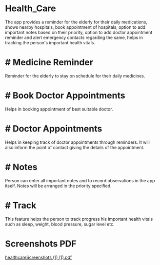 
# Health_Care
The app provides a reminder for the elderly for their daily medications, shows nearby hospitals, book appointment of hospitals, option to add important notes based on their priority, option to add doctor appointment reminder and alert emergency contacts regarding the same, helps in tracking the person's important health vitals.

# # Medicine Reminder

Reminder for the elderly to stay on schedule for their daily medicines.

# # Book Doctor Appointments

Helps in booking appointment of best suitable doctor.

# # Doctor Appointments

Helps in keeping track of doctor appointments through reminders.
It will also inform the point of contact giving the details of the appointment.

# # Notes

Person can enter all important notes and to record observations in the app itself.
Notes will be arranged in the priority specified.

# # Track

This feature helps the person to track progress his important health vitals such as sleep, weight, blood pressure, sugar level etc.

# Screenshots PDF

[healthcareScreenshots (1) (1).pdf](https://github.com/pratik0309/Health_Care/files/9489507/healthcareScreenshots.1.1.pdf)
